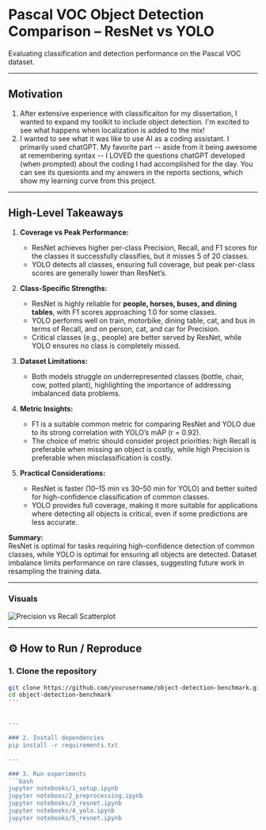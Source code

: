 # Pascal VOC Object Detection Comparison – ResNet vs YOLO  
Evaluating classification and detection performance on the Pascal VOC dataset.  

---

## Motivation

1. After extensive experience with classificaiton for my dissertation, I wanted to expand my toolkit to include object detection. I'm excited to see what happens when localization is added to the mix!
2. I wanted to see what it was like to use AI as a coding assistant. I primarily used chatGPT. My favorite part -- aside from it being awesome at remembering syntax -- I LOVED the questions chatGPT developed (when prompted) about the coding I had accomplished for the day. You can see its quesionts and my answers in the reports sections, which show my learning curve from this project.
---

## High-Level Takeaways

1. **Coverage vs Peak Performance:**  
   - ResNet achieves higher per-class Precision, Recall, and F1 scores for the classes it successfully classifies, but it misses 5 of 20 classes.  
   - YOLO detects all classes, ensuring full coverage, but peak per-class scores are generally lower than ResNet’s.

2. **Class-Specific Strengths:**  
   - ResNet is highly reliable for **people, horses, buses, and dining tables**, with F1 scores approaching 1.0 for some classes.  
   - YOLO performs well on train, motorbike, dining table, cat, and bus in terms of Recall, and on person, cat, and car for Precision.  
   - Critical classes (e.g., people) are better served by ResNet, while YOLO ensures no class is completely missed.

3. **Dataset Limitations:**  
   - Both models struggle on underrepresented classes (bottle, chair, cow, potted plant), highlighting the importance of addressing imbalanced data problems.

4. **Metric Insights:**  
   - F1 is a suitable common metric for comparing ResNet and YOLO due to its strong correlation with YOLO’s mAP (r = 0.92).  
   - The choice of metric should consider project priorities: high Recall is preferable when missing an object is costly, while high Precision is preferable when misclassification is costly.

5. **Practical Considerations:**  
   - ResNet is faster (10–15 min vs 30–50 min for YOLO) and better suited for high-confidence classification of common classes.  
   - YOLO provides full coverage, making it more suitable for applications where detecting all objects is critical, even if some predictions are less accurate.

**Summary:**  
ResNet is optimal for tasks requiring high-confidence detection of common classes, while YOLO is optimal for ensuring all objects are detected. Dataset imbalance limits performance on rare classes, suggesting future work in resampling the training data.

---
### **Visuals**  
![Precision vs Recall Scatterplot](ResNet_classification_results/plots/precision_recall_scatter.png)
 

---

## ⚙️ How to Run / Reproduce  

### 1. Clone the repository  
```bash
git clone https://github.com/yourusername/object-detection-benchmark.git
cd object-detection-benchmark
'''


---

### 2. Install dependencies  
pip install -r requirements.txt

---

### 3. Run experiments  
```bash
jupyter notebooks/1_setup.ipynb
jupyter noteboos/2_preprocessing.ipynb
jupyter notebooks/3_resnet.ipynb
jupyter notebooks/4_yolo.ipynb
jupyter notebooks/5_resnet.ipynb
